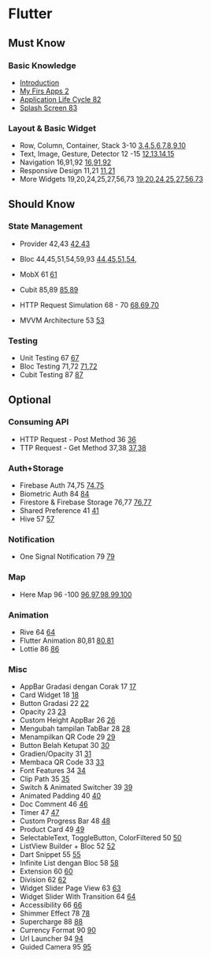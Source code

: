 # Flutter

## Must Know

### Basic Knowledge

- [Introduction](https://www.youtube.com/watch?v=1x2Ns8I4Oxc)
- [My Firs Apps 2](https://www.youtube.com/watch?v=DzzFF-0U2Lw)
- [Application Life Cycle 82](https://www.youtube.com/watch?v=igb61eKTb7I)
- [Splash Screen 83](https://www.youtube.com/watch?v=eYzsZLMyrac)

### Layout & Basic Widget

- Row, Column, Container, Stack 3-10
[3](https://www.youtube.com/watch?v=bWtYqzaRw1U),[4](https://www.youtube.com/watch?v=QBvjj5PuzLQ),[5](https://www.youtube.com/watch?v=inlgWTc0Pb4),[6](https://www.youtube.com/watch?v=dNlWzMI6CgY),[7](https://www.youtube.com/watch?v=t-0zsoS9Hus),[8](https://www.youtube.com/watch?v=qjcjrNqxcQc),[9](https://www.youtube.com/watch?v=QSpSKTcR44s),[10](https://www.youtube.com/watch?v=CV-l0CMiX0I)
- Text, Image, Gesture, Detector 12 -15
[12](https://www.youtube.com/watch?v=fJNNZhK1wOw),[13](https://www.youtube.com/watch?v=FMOXXLWEGss),[14](https://www.youtube.com/watch?v=7u7JUS49R3o),[15](https://www.youtube.com/watch?v=sZbbKdK7U30)
- Navigation 16,91,92
[16](https://www.youtube.com/watch?v=CCNnUesNJi4),[91](https://www.youtube.com/watch?v=YthRQZvwVao),[92](https://www.youtube.com/watch?v=iOYjYUAGWPQ)
- Responsive Design 11,21
[11](https://www.youtube.com/watch?v=Fnrn-6Zq-Kc),[21](https://www.youtube.com/watch?v=GPbUblY_mfc)
- More Widgets 19,20,24,25,27,56,73
[19](https://www.youtube.com/watch?v=aHT7v_4UBtA),[20](https://www.youtube.com/watch?v=O7yaoGRNY2E),[24](https://www.youtube.com/watch?v=HWb6v8VcNnQ),[25](https://www.youtube.com/watch?v=bYkJxFPaVZk),[27](https://www.youtube.com/watch?v=BF_NXbdZQ3w),[56](https://www.youtube.com/watch?v=kyu4711PvUw),[73](https://www.youtube.com/watch?v=HgSptswmZiU)

## Should Know

### State Management

- Provider 42,43
[42](https://www.youtube.com/watch?v=NNKKpECZUnw),[43](https://www.youtube.com/watch?v=nlvD964GqWI)
- Bloc 44,45,51,54,59,93
[44](https://www.youtube.com/watch?v=H5pI3_To5Ss),[45](https://www.youtube.com/watch?v=PyJmvb34Mq0),[51](https://www.youtube.com/watch?v=0S_8PtZeE80),[54](https://www.youtube.com/watch?v=Owyvs-QTDks),

- MobX 61
[61](https://www.youtube.com/watch?v=NfcwHRRjfPA)
- Cubit 85,89
[85](https://www.youtube.com/watch?v=MmaDCKrwagk),[89](https://www.youtube.com/watch?v=2HX8rMXscAQ)

- HTTP Request Simulation 68 - 70
[68](https://www.youtube.com/watch?v=bvG8OZ287pw),[69](https://www.youtube.com/watch?v=EDQuydEJ19U),[70](https://www.youtube.com/watch?v=RCbxU5fEKYw)

- MVVM Architecture 53
[53](https://www.youtube.com/watch?v=5ZwNx9GG3pc)

### Testing

- Unit Testing 67
[67](https://www.youtube.com/watch?v=Qru1yr5JdIM)
- Bloc Testing 71,72
[71](https://www.youtube.com/watch?v=u9Xz4HmbVkc),[72](https://www.youtube.com/watch?v=qnF1h8xxhVo)
- Cubit Testing 87
[87](https://www.youtube.com/watch?v=OmwGkZJXgXo)

## Optional

### Consuming API

- HTTP Request - Post Method 36
[36](https://www.youtube.com/watch?v=WJxad_6IRUc)
- TTP Request - Get Method 37,38
[37](https://www.youtube.com/watch?v=wZMCS2W82UI),[38](https://www.youtube.com/watch?v=x5wU6ZOFLpE)

### Auth+Storage

- Firebase Auth 74,75
[74](https://www.youtube.com/watch?v=N4JpBZXSGLk),[75](https://www.youtube.com/watch?v=chFOXumjAyY)
- Biometric Auth 84
[84](https://www.youtube.com/watch?v=fT1qxaQZXRs)
- Firestore & Firebase Storage 76,77
[76](https://www.youtube.com/watch?v=Jesy4b9w9yo),[77](https://www.youtube.com/watch?v=CPUlE8Mx-Bo)
- Shared Preference 41
[41](https://www.youtube.com/watch?v=U9Mg-Ce1yv0)
- Hive 57
[57](https://www.youtube.com/watch?v=4nXD2m5LeXw)

### Notification

- One Signal Notification 79
[79](https://www.youtube.com/watch?v=Uh9i5jmvyN8)

### Map

- Here Map 96 -100
[96](https://www.youtube.com/watch?v=tvO1zpxu4jg),[97](https://www.youtube.com/watch?v=wgRmigrm0t4),[98](https://www.youtube.com/watch?v=4MTx0bMbG-k),[99](https://www.youtube.com/watch?v=nyW9V-enIcU),[100](https://www.youtube.com/watch?v=lBAqahINdLU)

### Animation

- Rive 64
[64](https://www.youtube.com/watch?v=uADxokeCuLA)
- Flutter Animation 80,81
[80](https://www.youtube.com/watch?v=HozdNAjvoOg),[81](https://www.youtube.com/watch?v=ertZu6B0bt4)
- Lottie 86
[86](https://www.youtube.com/watch?v=yjk9t3jx8iw)

### Misc

- AppBar Gradasi dengan Corak 17
[17](https://www.youtube.com/watch?v=4F4AtWALqow)
- Card Widget 18
[18](https://www.youtube.com/watch?v=0pfgUG96mLc)
- Button Gradasi 22
[22](https://www.youtube.com/watch?v=nExA7P74584)
- Opacity 23
[23](https://www.youtube.com/watch?v=3OqdnpatwyU)
- Custom Height AppBar 26
[26](https://www.youtube.com/watch?v=mqny9q3gyPw)
- Mengubah tampilan TabBar 28
[28](https://www.youtube.com/watch?v=dVIElB1E0ro)
- Menampilkan QR Code 29
[29](https://www.youtube.com/watch?v=7CFAEXymRvM)
- Button Belah Ketupat 30
[30](https://www.youtube.com/watch?v=893EKjEVJng)
- Gradien/Opacity 31
[31](https://www.youtube.com/watch?v=NaVyyUOp3SQ)
- Membaca QR Code 33
[33](https://www.youtube.com/watch?v=Vuyx4X1_hIg)
- Font Features 34
[34](https://www.youtube.com/watch?v=RPmCQe9eoh4)
- Clip Path 35
[35](https://www.youtube.com/watch?v=ZqVAzuQS7qE)
- Switch & Animated Switcher 39
[39](https://www.youtube.com/watch?v=39EqD-_iUdI)
- Animated Padding 40
[40](https://www.youtube.com/watch?v=VQGNLqTpoX8)
- Doc Comment 46
[46](https://www.youtube.com/watch?v=1bzT7HpYmME)
- Timer 47
[47](https://www.youtube.com/watch?v=gtSCWWUtm-k)
- Custom Progress Bar 48
[48](https://www.youtube.com/watch?v=PMb_hlb-ERY)
- Product Card 49
[49](https://www.youtube.com/watch?v=aR1o09jaocs)
- SelectableText, ToggleButton, ColorFiltered 50
[50](https://www.youtube.com/watch?v=KnP6Nz722r8)
- ListView Builder + Bloc 52
[52](https://www.youtube.com/watch?v=gr_QROX1T2o)
- Dart Snippet 55
[55](https://www.youtube.com/watch?v=6LgYpwAudzk)
- Infinite List dengan Bloc 58
[58](https://www.youtube.com/watch?v=JkXAcH5yS_o)
- Extension 60
[60](https://www.youtube.com/watch?v=21CXVjfm0vA)
- Division 62
[62](https://www.youtube.com/watch?v=Lulk58-a8IM)
- Widget Slider Page View 63
[63](https://www.youtube.com/watch?v=pMRe_k1Dsfc)
- Widget Slider With Transition 64
[64](https://www.youtube.com/watch?v=uADxokeCuLA)
- Accessibility 66
[66](https://www.youtube.com/watch?v=LY8CE_4ooNU)
- Shimmer Effect 78
[78](https://www.youtube.com/watch?v=e3UILW2vdtY)
- Supercharge 88
[88](https://www.youtube.com/watch?v=Vvi1CqoOSa4)
- Currency Format 90
[90](https://www.youtube.com/watch?v=uLopNMU22BY)
- Url Launcher 94
[94](https://www.youtube.com/watch?v=8DgJnucRBss)
- Guided Camera 95
[95](https://www.youtube.com/watch?v=YmQDQZSh1JA)